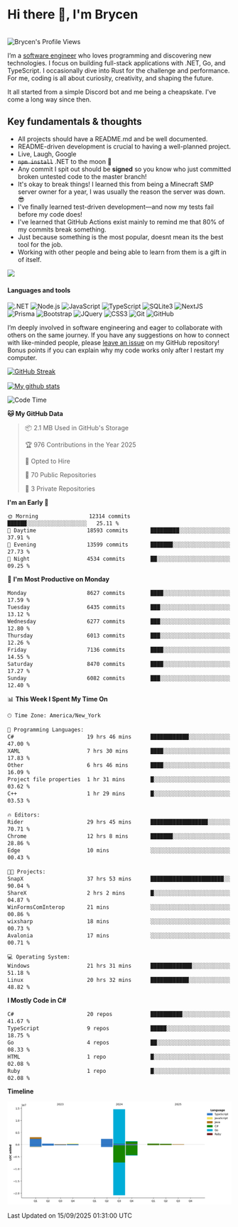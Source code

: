 # Hi there 👋, I'm Brycen

<br>
<img src="https://komarev.com/ghpvc/?username=BrycensRanch" alt="Brycen's Profile Views" />

I’m a [software engineer](https://en.wikipedia.org/wiki/Software_engineering) who loves programming and discovering new technologies. I focus on building full-stack applications with .NET, Go, and TypeScript. I occasionally dive into Rust for the challenge and performance. For me, coding is all about curiosity, creativity, and shaping the future.

It all started from a simple Discord bot and me being a cheapskate. I've come a long way since then.

## Key fundamentals & thoughts

- All projects should have a README.md and be well documented.
- README-driven development is crucial to having a well-planned project.
- Live, Laugh, Google
- ~~`npm install`~~ .NET to the moon 🚀
- Any commit I spit out should be **signed** so you know who just committed broken untested code to the master branch!
- It's okay to break things! I learned this from being a Minecraft SMP server owner for a year, I was usually the reason the server was down. 😎
- I've finally learned test-driven development—and now my tests fail before my code does!
- I've learned that GitHub Actions exist mainly to remind me that 80% of my commits break something.
- Just because something is the most popular, doesnt mean its the best tool for the job.
- Working with other people and being able to learn from them is a gift in of itself.

<img src="https://res.cloudinary.com/practicaldev/image/fetch/s--OoBLh7-Q--/c_limit%2Cf_auto%2Cfl_progressive%2Cq_auto%2Cw_880/https://cdn-images-1.medium.com/max/1614/1%2A8BlqJ8lNVZzuRjAg1mZ50w.png" height="400"/>

<h4>Languages and tools</h4>
<p>
  <img src="https://img.shields.io/badge/.NET-%23512BD4.svg?&style=for-the-badge&logo=dotnet&logoColor=white" alt=".NET" />
  <img src="https://img.shields.io/badge/node.js%20-%2343853D.svg?&style=for-the-badge&logo=node.js&logoColor=white" alt="Node.js" />
  <img src="https://img.shields.io/badge/javascript%20-%23323330.svg?&style=for-the-badge&logo=javascript&logoColor=%23F7DF1E" alt="JavaScript" />
  <img src="https://img.shields.io/badge/typescript%20-%23323330.svg?&style=for-the-badge&logo=typescript&logoColor=#3467eb" alt="TypeScript" />
  <img src="https://img.shields.io/badge/sqlite3%20-%23323330.svg?&style=for-the-badge&logo=sqlite&logoColor=#3467eb" alt="SQLite3" />
  <img src="https://img.shields.io/badge/Next.JS%20-%23323330.svg?&style=for-the-badge&logo=next.js&logoColor=#3467eb" alt="NextJS" />
  <img src="https://img.shields.io/badge/Prisma%20-%23323330.svg?&style=for-the-badge&logo=prisma&logoColor=#3467eb" alt="Prisma" />
  <img src="https://img.shields.io/badge/bootstrap%20-%23323330.svg?&style=for-the-badge&logo=bootstrap" alt="Bootstrap" />
  <img src="https://img.shields.io/badge/jquery%20-%23323330.svg?&style=for-the-badge&logo=jquery" alt="JQuery" />
  <img src="https://img.shields.io/badge/css3%20-%23323330.svg?&style=for-the-badge&logo=css3" alt="CSS3" />
  <img src="https://img.shields.io/badge/git%20-%23323330.svg?&style=for-the-badge&logo=git" alt="Git" />
  <img src="https://img.shields.io/badge/github%20-%23323330.svg?&style=for-the-badge&logo=github" alt="GitHub" />
</p>

I’m deeply involved in software engineering and eager to collaborate with others on the same journey. If you have any suggestions on how to connect with like-minded people, please [leave an issue](https://github.com/BrycensRanch/BrycensRanch/issues/new) on my GitHub repository! Bonus points if you can explain why my code works only after I restart my computer. 

<p><a href="https://git.io/streak-stats"><img src=https://github-readme-streak-stats-eight.vercel.app?user=BrycensRanch&amp;theme=dark&amp;hide_border=true&fire=EB5454&amp;ring=0CEB19" alt="GitHub Streak"></a></p>

<a href="https://github.com/anuraghazra/github-readme-stats">
  <img align="center" src="https://github-readme-stats.anuraghazra1.vercel.app/api?username=BrycensRanch&show_icons=true&line_height=27&include_all_commits=true" alt="My github stats" />
</a>

<!--START_SECTION:waka-->
![Code Time](http://img.shields.io/badge/Code%20Time-2%2C714%20hrs%206%20mins-blue)

**🐱 My GitHub Data** 

> 📦 2.1 MB Used in GitHub's Storage 
 > 
> 🏆 976 Contributions in the Year 2025
 > 
> 💼 Opted to Hire
 > 
> 📜 70 Public Repositories 
 > 
> 🔑 3 Private Repositories 
 > 
**I'm an Early 🐤** 

```text
🌞 Morning                12314 commits       ██████░░░░░░░░░░░░░░░░░░░   25.11 % 
🌆 Daytime                18593 commits       █████████░░░░░░░░░░░░░░░░   37.91 % 
🌃 Evening                13599 commits       ███████░░░░░░░░░░░░░░░░░░   27.73 % 
🌙 Night                  4534 commits        ██░░░░░░░░░░░░░░░░░░░░░░░   09.25 % 
```
📅 **I'm Most Productive on Monday** 

```text
Monday                   8627 commits        ████░░░░░░░░░░░░░░░░░░░░░   17.59 % 
Tuesday                  6435 commits        ███░░░░░░░░░░░░░░░░░░░░░░   13.12 % 
Wednesday                6277 commits        ███░░░░░░░░░░░░░░░░░░░░░░   12.80 % 
Thursday                 6013 commits        ███░░░░░░░░░░░░░░░░░░░░░░   12.26 % 
Friday                   7136 commits        ████░░░░░░░░░░░░░░░░░░░░░   14.55 % 
Saturday                 8470 commits        ████░░░░░░░░░░░░░░░░░░░░░   17.27 % 
Sunday                   6082 commits        ███░░░░░░░░░░░░░░░░░░░░░░   12.40 % 
```


📊 **This Week I Spent My Time On** 

```text
🕑︎ Time Zone: America/New_York

💬 Programming Languages: 
C#                       19 hrs 46 mins      ████████████░░░░░░░░░░░░░   47.00 % 
XAML                     7 hrs 30 mins       ████░░░░░░░░░░░░░░░░░░░░░   17.83 % 
Other                    6 hrs 46 mins       ████░░░░░░░░░░░░░░░░░░░░░   16.09 % 
Project file properties  1 hr 31 mins        █░░░░░░░░░░░░░░░░░░░░░░░░   03.62 % 
C++                      1 hr 29 mins        █░░░░░░░░░░░░░░░░░░░░░░░░   03.53 % 

🔥 Editors: 
Rider                    29 hrs 45 mins      ██████████████████░░░░░░░   70.71 % 
Chrome                   12 hrs 8 mins       ███████░░░░░░░░░░░░░░░░░░   28.86 % 
Edge                     10 mins             ░░░░░░░░░░░░░░░░░░░░░░░░░   00.43 % 

🐱‍💻 Projects: 
SnapX                    37 hrs 53 mins      ███████████████████████░░   90.04 % 
ShareX                   2 hrs 2 mins        █░░░░░░░░░░░░░░░░░░░░░░░░   04.87 % 
WinFormsComInterop       21 mins             ░░░░░░░░░░░░░░░░░░░░░░░░░   00.86 % 
wixsharp                 18 mins             ░░░░░░░░░░░░░░░░░░░░░░░░░   00.73 % 
Avalonia                 17 mins             ░░░░░░░░░░░░░░░░░░░░░░░░░   00.71 % 

💻 Operating System: 
Windows                  21 hrs 31 mins      █████████████░░░░░░░░░░░░   51.18 % 
Linux                    20 hrs 32 mins      ████████████░░░░░░░░░░░░░   48.82 % 
```

**I Mostly Code in C#** 

```text
C#                       20 repos            ██████████░░░░░░░░░░░░░░░   41.67 % 
TypeScript               9 repos             █████░░░░░░░░░░░░░░░░░░░░   18.75 % 
Go                       4 repos             ██░░░░░░░░░░░░░░░░░░░░░░░   08.33 % 
HTML                     1 repo              █░░░░░░░░░░░░░░░░░░░░░░░░   02.08 % 
Ruby                     1 repo              █░░░░░░░░░░░░░░░░░░░░░░░░   02.08 % 
```



**Timeline**

![Lines of Code chart](https://raw.githubusercontent.com/BrycensRanch/BrycensRanch/main/assets/bar_graph.png)


 Last Updated on 15/09/2025 01:31:00 UTC
<!--END_SECTION:waka-->

<!--
**BrycensRanch/BrycensRanch** is a ✨ _special_ ✨ repository because its `README.md` (this file) appears on your GitHub profile.

Here are some ideas to get you started:

- 🔭 I’m currently working on ...
- 🌱 I’m currently learning ...
- 👯 I’m looking to collaborate on ...
- 🤔 I’m looking for help with ...
- 💬 Ask me about ...
- 📫 How to reach me: ...
- 😄 Pronouns: ...
- ⚡ Fun fact: ...
-->
